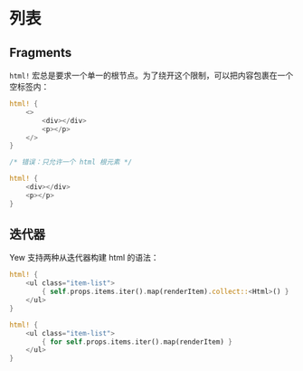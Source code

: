# 列表

## Fragments

`html!` 宏总是要求一个单一的根节点。为了绕开这个限制，可以把内容包裹在一个空标签内：

<!--DOCUSAURUS_CODE_TABS-->

<!--Valid-->

```rust
html! {
    <>
        <div></div>
        <p></p>
    </>
}
```

<!--Invalid-->

```rust
/* 错误：只允许一个 html 根元素 */

html! {
    <div></div>
    <p></p>
}
```

<!--END_DOCUSAURUS_CODE_TABS-->

## 迭代器

Yew 支持两种从迭代器构建 html 的语法：

<!--DOCUSAURUS_CODE_TABS-->

<!--Syntax Type 1-->

```rust
html! {
    <ul class="item-list">
        { self.props.items.iter().map(renderItem).collect::<Html>() }
    </ul>
}
```

<!--Syntax Type 2-->

```rust
html! {
    <ul class="item-list">
        { for self.props.items.iter().map(renderItem) }
    </ul>
}
```

<!--END_DOCUSAURUS_CODE_TABS-->
